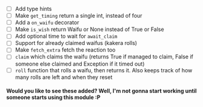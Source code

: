- [ ] Add type hints
- [ ] Make `get_timing` return a single int, instead of four
- [ ] Add a `on_waifu` decorator
- [ ] Make `is_wish` return Waifu or None instead of True or False
- [ ] Add optional time to wait for `await_claim`
- [ ] Support for already claimed waifus (kakera rolls)
- [ ] Make `fetch_extra` fetch the reaction too
- [ ] `claim` which claims the waifu (returns True if managed to claim, False if someone else claimed and Exception if it timed out)
- [ ] `roll` function that rolls a waifu, then returns it. Also keeps track of how many rolls are left and when they reset

#### Would you like to see these added? Well, I'm not gonna start working until someone starts using this module :P
